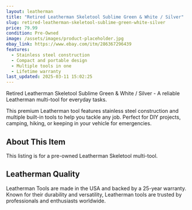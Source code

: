 ```yaml
---
layout: leatherman
title: "Retired Leatherman Skeletool Sublime Green & White / Silver"
slug: retired-leatherman-skeletool-sublime-green-white-silver
price: 79.99
condition: Pre-Owned
image: /assets/images/product-placeholder.jpg
ebay_link: https://www.ebay.com/itm/286367296439
features:
  - Stainless steel construction
  - Compact and portable design
  - Multiple tools in one
  - Lifetime warranty
last_updated: 2025-03-11 15:02:25
---
```


Retired Leatherman Skeletool Sublime Green & White / Silver - A reliable Leatherman multi-tool for everyday tasks.

This premium Leatherman tool features stainless steel construction and multiple built-in tools to help you tackle any job. Perfect for DIY projects, camping, hiking, or keeping in your vehicle for emergencies.

## About This Item

This listing is for a pre-owned Leatherman Skeletool multi-tool.

## Leatherman Quality

Leatherman Tools are made in the USA and backed by a 25-year warranty. Known for their durability and versatility, Leatherman tools are trusted by professionals and enthusiasts worldwide.

